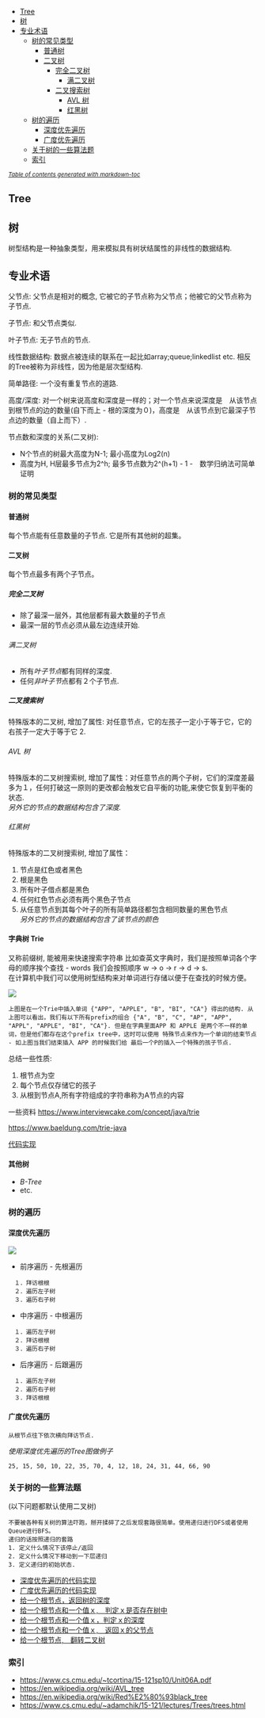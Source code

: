 - [Tree](#tree)
- [树](#-)
- [专业术语](#----)
  * [树的常见类型](#------)
    + [普通树](#---)
    + [二叉树](#---)
      - [完全二叉树](#-----)
        * [满二叉树](#----)
      - [二叉搜索树](#-----)
        * [AVL 树](#avl--)
        * [红黑树](#---)
  * [树的遍历](#----)
    + [深度优先遍历](#------)
    + [广度优先遍历](#------)
  * [关于树的一些算法题](#---------)
  * [索引](#--)

<small><i><a href='http://ecotrust-canada.github.io/markdown-toc/'>Table of contents generated with markdown-toc</a></i></small>
 
   
## Tree   
  
## 树
树型结构是一种抽象类型，用来模拟具有树状结属性的非线性的数据结构.   

## 专业术语
父节点: 父节点是相对的概念, 它被它的子节点称为父节点；他被它的父节点称为子节点.  

子节点: 和父节点类似.  

叶子节点: 无子节点的节点.      

线性数据结构: 数据点被连续的联系在一起比如array;queue;linkedlist etc. 相反的Tree被称为非线性，因为他是层次型结构.       

简单路径: 一个没有重复节点的道路.  

高度/深度: 对一个树来说高度和深度是一样的；对一个节点来说深度是　从该节点到根节点的边的数量(自下而上 - 根的深度为０)，高度是　从该节点到它最深子节点边的数量（自上而下）.    

节点数和深度的关系(二叉树):  
 * N个节点的树最大高度为N-1; 最小高度为Log2(n) 
 * 高度为H, H层最多节点为2^h; 最多节点数为2^(h+1) - 1 -　数学归纳法可简单证明
    
### 树的常见类型  
#### 普通树  
每个节点能有任意数量的子节点. 它是所有其他树的超集。  

#### 二叉树  
每个节点最多有两个子节点。  
  
##### 完全二叉树    
* 除了最深一层外，其他层都有最大数量的子节点  
* 最深一层的节点必须从最左边连续开始.
  
###### 满二叉树  
* 所有*叶子节点*都有同样的深度.
* 任何*非叶子节*点都有２个子节点.  

##### 二叉搜索树  
特殊版本的二叉树, 增加了属性: 对任意节点，它的左孩子一定小于等于它，它的右孩子一定大于等于它 2.   
  
###### AVL 树    
特殊版本的二叉树搜索树, 增加了属性：对任意节点的两个子树，它们的深度差最多为１，任何打破这一原则的更改都会触发它自平衡的功能,来使它恢复到平衡的状态.  
*另外它的节点的数据结构包含了深度.*

###### 红黑树  
特殊版本的二叉树搜索树, 增加了属性：  
1. 节点是红色或者黑色   
2. 根是黑色   
3. 所有叶子借点都是黑色   
4. 任何红色节点必须有两个黑色子节点   
5. 从任意节点到其每个叶子的所有简单路径都包含相同数量的黑色节点  
*另外它的节点的数据结构包含了该节点的颜色*
  
  
#### 字典树 Trie 
又称前缀树, 能被用来快速搜索字符串 比如查英文字典时，我们是按照单词各个字母的顺序挨个查找 - words 我们会按照顺序 w -> o -> r -> d -> s.   
在计算机中我们可以使用树型结构来对单词进行存储以便于在查找的时候方便。  
 
![](https://github.com/HUAZHEYINy/NOTE/blob/master/BasicComputerScience/Imgs/TrieDiagram.svg)    
  
```  
上图是在一个Trie中插入单词 {"APP", "APPLE", "B", "BI", "CA"} 得出的结构. 从上图可以看出，我们有以下所有prefix的组合 {"A", "B", "C", "AP", "APP", "APPL", "APPLE", "BI", "CA"}. 但是在字典里面APP 和 APPLE 是两个不一样的单词，但是他们都存在这个prefix tree中，这时可以使用 特殊节点来作为一个单词的结束节点 - 如上图当我们结束插入 APP 的时候我们给 最后一个P的插入一个特殊的孩子节点.
```

总结一些性质:  
1. 根节点为空  
2. 每个节点仅存储它的孩子 
3. 从根到节点A,所有字符组成的字符串称为A节点的内容 


一些资料
https://www.interviewcake.com/concept/java/trie    

https://www.baeldung.com/trie-java  
  
[代码实现](https://github.com/HUAZHEYINy/NOTE/blob/master/BasicComputerScience/Codes/src/Trees/Others/Trie.java)

#### 其他树
* *B-Tree* 
* etc.  

### 树的遍历    

#### 深度优先遍历    

![](https://github.com/HUAZHEYINy/NOTE/blob/master/BasicComputerScience/Imgs/tree-traversal.jpg)   

* 前序遍历 -  先根遍历  
```  
　１．拜访根根　　
　２．遍历左子树　
　３．遍历右子树　　
```

* 中序遍历 - 中根遍历  
```  
　１．遍历左子树　　
　２．拜访根根
　３．遍历右子树　　
```
* 后序遍历 - 后跟遍历  
```  
　１．遍历左子树　　
　２．遍历右子树
　３．拜访根根　　
```
#### 广度优先遍历     
```  
从根节点往下依次横向拜访节点.
```  
*使用深度优先遍历的Tree图做例子*  
```  
25, 15, 50, 10, 22, 35, 70, 4, 12, 18, 24, 31, 44, 66, 90
```
  
### 关于树的一些算法题 　　
(以下问题都默认使用二叉树)    
```  
不要被各种有关树的算法吓跑，掰开揉碎了之后发现套路很简单。使用递归进行DFS或者使用Queue进行BFS。  
递归的话按照递归的套路  
1. 定义什么情况下该停止/返回  
2. 定义什么情况下移动到一下层递归  
3. 定义递归的初始状态.
```
  
* [深度优先遍历的代码实现](https://github.com/HUAZHEYINy/NOTE/blob/master/BasicComputerScience/Codes/src/Trees/Traversal/DFS.java)  
* [广度优先遍历的代码实现](https://github.com/HUAZHEYINy/NOTE/blob/master/BasicComputerScience/Codes/src/Trees/Traversal/BFS.java)
* [给一个根节点，返回树的深度](https://github.com/HUAZHEYINy/NOTE/blob/master/BasicComputerScience/Codes/src/Trees/Traversal/FindMaxDepth.java)
* [给一个根节点和一个值ｘ,　判定ｘ是否存在树中](https://github.com/HUAZHEYINy/NOTE/blob/master/BasicComputerScience/Codes/src/Trees/Traversal/FindXFromTree.java)　
* [给一个根节点和一个值ｘ，判定ｘ的深度](https://github.com/HUAZHEYINy/NOTE/blob/master/BasicComputerScience/Codes/src/Trees/Traversal/FindXFromTree.java)
* [给一个根节点和一个值ｘ,　返回ｘ的父节点](https://github.com/HUAZHEYINy/NOTE/blob/master/BasicComputerScience/Codes/src/Trees/Traversal/FindXFromTree.java)  
* [给一个根节点,　翻转二叉树](https://github.com/HUAZHEYINy/NOTE/blob/master/BasicComputerScience/Codes/src/Trees/Traversal/ReverseBinaryTree.java)

### 索引　　
* https://www.cs.cmu.edu/~tcortina/15-121sp10/Unit06A.pdf  
* https://en.wikipedia.org/wiki/AVL_tree    
* https://en.wikipedia.org/wiki/Red%E2%80%93black_tree  
* https://www.cs.cmu.edu/~adamchik/15-121/lectures/Trees/trees.html
